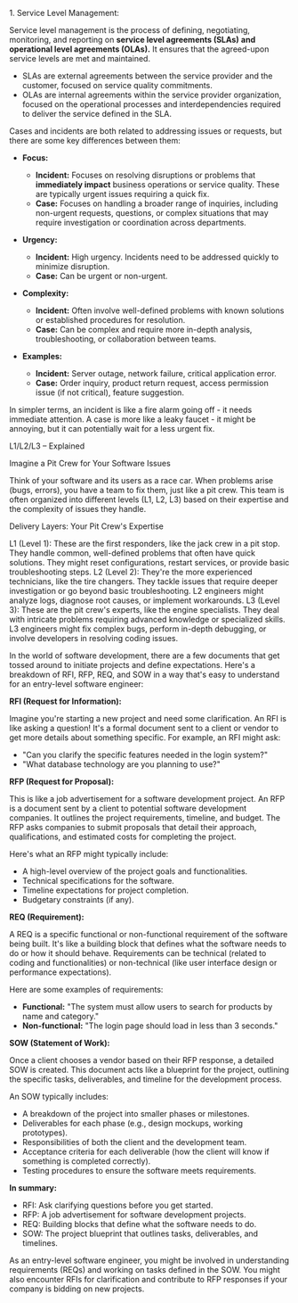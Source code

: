 1\. Service Level Management:

Service level management is the process of defining, negotiating, monitoring, and reporting on **service level agreements (SLAs)** **and operational level agreements (OLAs).** It ensures that the agreed-upon service levels are met and maintained.

- SLAs are external agreements between the service provider and the customer, focused on service quality commitments.
- OLAs are internal agreements within the service provider organization, focused on the operational processes and interdependencies required to deliver the service defined in the SLA.

Cases and incidents are both related to addressing issues or requests, but there are some key differences between them:

* **Focus:**
    * **Incident:**  Focuses on resolving disruptions or problems that **immediately impact** business operations or service quality. These are typically urgent issues requiring a quick fix. 
    * **Case:**  Focuses on handling a broader range of inquiries, including non-urgent requests, questions, or complex situations that may require investigation or coordination across departments. 

* **Urgency:**
    * **Incident:** High urgency. Incidents need to be addressed quickly to minimize disruption.
    * **Case:** Can be urgent or non-urgent. 

* **Complexity:**
    * **Incident:**  Often involve well-defined problems with known solutions or established procedures for resolution.
    * **Case:** Can be complex and require more in-depth analysis, troubleshooting, or collaboration between teams.

* **Examples:**
    * **Incident:** Server outage, network failure, critical application error.
    * **Case:**  Order inquiry, product return request, access permission issue (if not critical),  feature suggestion.


In simpler terms, an incident is like a fire alarm going off - it needs immediate attention. A case is more like a leaky faucet - it might be annoying, but it can potentially wait for a less urgent fix.


L1/L2/L3 – Explained

Imagine a Pit Crew for Your Software Issues

Think of your software and its users as a race car. When problems arise (bugs, errors), you have a team to fix them, just like a pit crew. This team is often organized into different levels (L1, L2, L3) based on their expertise and the complexity of issues they handle.

Delivery Layers: Your Pit Crew's Expertise

L1 (Level 1): These are the first responders, like the jack crew in a pit stop. They handle common, well-defined problems that often have quick solutions. They might reset configurations, restart services, or provide basic troubleshooting steps.
L2 (Level 2): They're the more experienced technicians, like the tire changers. They tackle issues that require deeper investigation or go beyond basic troubleshooting. L2 engineers might analyze logs, diagnose root causes, or implement workarounds.
L3 (Level 3): These are the pit crew's experts, like the engine specialists. They deal with intricate problems requiring advanced knowledge or specialized skills. L3 engineers might fix complex bugs, perform in-depth debugging, or involve developers in resolving coding issues.


In the world of software development, there are a few documents that get tossed around to initiate projects and define expectations. Here's a breakdown of RFI, RFP, REQ, and SOW in a way that's easy to understand for an entry-level software engineer:

**RFI (Request for Information):**

Imagine you're starting a new project and need some clarification. An RFI is like asking a question! It's a formal document sent to a client or vendor to get more details about something specific. For example, an RFI might ask:

* "Can you clarify the specific features needed in the login system?"
* "What database technology are you planning to use?"

**RFP (Request for Proposal):**

This is like a job advertisement for a software development project. An RFP is a document sent by a client to potential software development companies. It outlines the project requirements, timeline, and budget. The RFP asks companies to submit proposals that detail their approach, qualifications, and estimated costs for completing the project.

Here's what an RFP might typically include:

* A high-level overview of the project goals and functionalities.
* Technical specifications for the software.
* Timeline expectations for project completion.
* Budgetary constraints (if any).

**REQ (Requirement):**

A REQ is a specific functional or non-functional requirement of the software being built. It's like a building block that defines what the software needs to do or how it should behave. Requirements can be technical (related to coding and functionalities) or non-technical (like user interface design or performance expectations).

Here are some examples of requirements:

* **Functional:** "The system must allow users to search for products by name and category."
* **Non-functional:** "The login page should load in less than 3 seconds."

**SOW (Statement of Work):**

Once a client chooses a vendor based on their RFP response, a detailed SOW is created. This document acts like a blueprint for the project, outlining the specific tasks, deliverables, and timeline for the development process. 

An SOW typically includes:

* A breakdown of the project into smaller phases or milestones.
* Deliverables for each phase (e.g., design mockups, working prototypes).
* Responsibilities of both the client and the development team.
* Acceptance criteria for each deliverable (how the client will know if something is completed correctly).
* Testing procedures to ensure the software meets requirements.

**In summary:**

* RFI: Ask clarifying questions before you get started.
* RFP: A job advertisement for software development projects.
* REQ: Building blocks that define what the software needs to do.
* SOW: The project blueprint that outlines tasks, deliverables, and timelines.

As an entry-level software engineer, you might be involved in understanding requirements (REQs) and working on tasks defined in the SOW. You might also encounter RFIs for clarification and contribute to RFP responses if your company is bidding on new projects.

